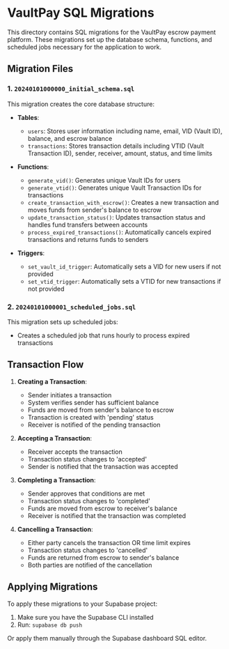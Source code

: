# VaultPay SQL Migrations

This directory contains SQL migrations for the VaultPay escrow payment platform. These migrations set up the database schema, functions, and scheduled jobs necessary for the application to work.

## Migration Files

### 1. `20240101000000_initial_schema.sql`

This migration creates the core database structure:

- **Tables**:
  - `users`: Stores user information including name, email, VID (Vault ID), balance, and escrow balance
  - `transactions`: Stores transaction details including VTID (Vault Transaction ID), sender, receiver, amount, status, and time limits

- **Functions**:
  - `generate_vid()`: Generates unique Vault IDs for users
  - `generate_vtid()`: Generates unique Vault Transaction IDs for transactions
  - `create_transaction_with_escrow()`: Creates a new transaction and moves funds from sender's balance to escrow
  - `update_transaction_status()`: Updates transaction status and handles fund transfers between accounts
  - `process_expired_transactions()`: Automatically cancels expired transactions and returns funds to senders

- **Triggers**:
  - `set_vault_id_trigger`: Automatically sets a VID for new users if not provided
  - `set_vtid_trigger`: Automatically sets a VTID for new transactions if not provided

### 2. `20240101000001_scheduled_jobs.sql`

This migration sets up scheduled jobs:

- Creates a scheduled job that runs hourly to process expired transactions

## Transaction Flow

1. **Creating a Transaction**:
   - Sender initiates a transaction
   - System verifies sender has sufficient balance
   - Funds are moved from sender's balance to escrow
   - Transaction is created with 'pending' status
   - Receiver is notified of the pending transaction

2. **Accepting a Transaction**:
   - Receiver accepts the transaction
   - Transaction status changes to 'accepted'
   - Sender is notified that the transaction was accepted

3. **Completing a Transaction**:
   - Sender approves that conditions are met
   - Transaction status changes to 'completed'
   - Funds are moved from escrow to receiver's balance
   - Receiver is notified that the transaction was completed

4. **Cancelling a Transaction**:
   - Either party cancels the transaction OR time limit expires
   - Transaction status changes to 'cancelled'
   - Funds are returned from escrow to sender's balance
   - Both parties are notified of the cancellation

## Applying Migrations

To apply these migrations to your Supabase project:

1. Make sure you have the Supabase CLI installed
2. Run: `supabase db push`

Or apply them manually through the Supabase dashboard SQL editor.